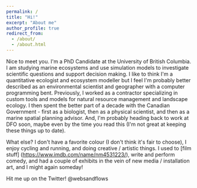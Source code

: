 ```yaml
---
permalink: /
title: "Hi!"
excerpt: "About me"
author_profile: true
redirect_from: 
  - /about/
  - /about.html
---
```


Nice to meet you. I'm a PhD Candidate at the University of British Columbia. I am studying marine ecosystems and use simulation models to investigate scientific questions and support decision making. I like to think I'm a quantitative ecologist and ecosystem modeller but I feel I'm probably better described as an environmental scientist and geographer with a computer programming bent. Previously, I worked as a contractor specializing in custom tools and models for natural resource management and landscape ecology. I then spent the better part of a decade with the Canadian Government - first as a biologist, then as a physical scientist, and then as a marine spatial planning advisor. And, I'm probably heading back to work at DFO soon, maybe even by the time you read this (I'm not great at keeping these things up to date). 

What else? I don't have a favorite colour (I don't think it's fair to choose), I enjoy cycling and running, and doing creative / artistic things. I used to [film stuff] (https://www.imdb.com/name/nm4531223/), write and perform comedy, and had a couple of exhibits in the vein of new media / installation art, and I might again someday!

Hit me up on the Twitter! @websandflows
